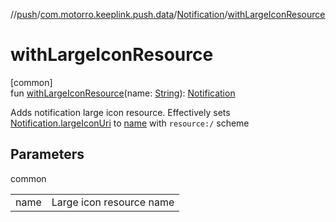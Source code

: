 //[push](../../../index.md)/[com.motorro.keeplink.push.data](../index.md)/[Notification](index.md)/[withLargeIconResource](with-large-icon-resource.md)

# withLargeIconResource

[common]\
fun [withLargeIconResource](with-large-icon-resource.md)(name: [String](https://kotlinlang.org/api/latest/jvm/stdlib/kotlin/-string/index.html)): [Notification](index.md)

Adds notification large icon resource. Effectively sets [Notification.largeIconUri](large-icon-uri.md) to [name](with-large-icon-resource.md) with `resource:/` scheme

## Parameters

common

| | |
|---|---|
| name | Large icon resource name |
